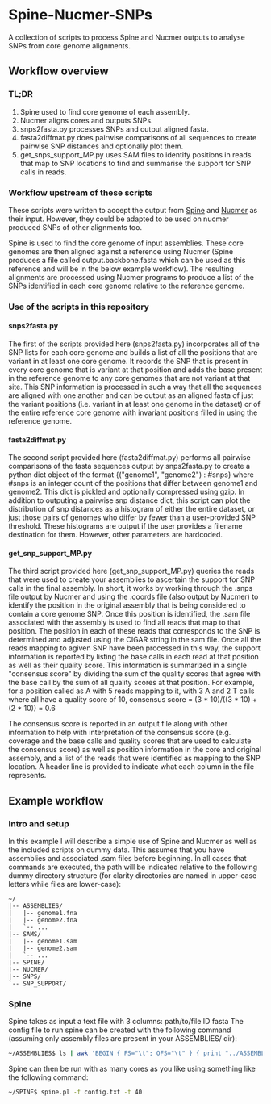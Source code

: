 # Spine-Nucmer-SNPs
 A collection of scripts to process Spine and Nucmer outputs to analyse SNPs from core genome alignments.

## Workflow overview

### TL;DR

1. Spine used to find core genome of each assembly.
2. Nucmer aligns cores and outputs SNPs.
3. snps2fasta.py processes SNPs and output aligned fasta.
4. fasta2diffmat.py does pairwise comparisons of all sequences to create pairwise SNP distances and optionally plot them.
5. get_snps_support_MP.py uses SAM files to identify positions in reads that map to SNP locations to find and summarise the support for SNP calls in reads.

### Workflow upstream of these scripts

These scripts were written to accept the output from [Spine](https://github.com/egonozer/Spine) and [Nucmer](http://mummer.sourceforge.net/) as their input. However, they could be adapted to be used on nucmer produced SNPs of other alignments too.

Spine is used to find the core genome of input assemblies. These core genomes are then aligned against a reference using Nucmer (Spine produces a file called output.backbone.fasta which can be used as this reference and will be in the below example workflow). The resulting alignments are processed using Nucmer programs to produce a list of the SNPs identified in each core genome relative to the reference genome.

### Use of the scripts in this repository

#### snps2fasta.py

The first of the scripts provided here (snps2fasta.py) incorporates all of the SNP lists for each core genome and builds a list of all the positions that are variant in at least one core genome. It records the SNP that is present in every core genome that is variant at that position and adds the base present in the reference genome to any core genomes that are not variant at that site. This SNP information is processed in such a way that all the sequences are aligned with one another and can be output as an aligned fasta of just the variant positions (i.e. variant in at least one genome in the dataset) or of the entire reference core genome with invariant positions filled in using the reference genome.

#### fasta2diffmat.py

The second script provided here (fasta2diffmat.py) performs all pairwise comparisons of the fasta sequences output by snps2fasta.py to create a python dict object of the format {("genome1", "genome2") : #snps} where #snps is an integer count of the positions that differ between genome1 and genome2. This dict is pickled and optionally compressed using gzip. In addition to outputing a pairwise snp distance dict, this script can plot the distribution of snp distances as a histogram of either the entire dataset, or just those pairs of genomes who differ by fewer than a user-provided SNP threshold. These histograms are output if the user provides a filename destination for them. However, other parameters are hardcoded.

#### get_snp_support_MP.py

The third script provided here (get_snp_support_MP.py) queries the reads that were used to create your assemblies to ascertain the support for SNP calls in the final assembly. In short, it works by working through the .snps file output by Nucmer and using the .coords file (also output by Nucmer) to identify the position in the original assembly that is being considered to contain a core genome SNP. Once this position is identified, the .sam file associated with the assembly is used to find all reads that map to that position. The position in each of these reads that corresponds to the SNP is determined and adjusted using the CIGAR string in the sam file. Once all the reads mapping to agiven SNP have been processed in this way, the support information is reported by listing the base calls in each read at that position as well as their quality score. This information is summarized in a single "consensus score" by dividing the sum of the quality scores that agree with the base call by the sum of all quality scores at that position. For example, for a position called as A with 5 reads mapping to it, with 3 A and 2 T calls where all have a quality score of 10, consensus score = (3 * 10)/((3 * 10) + (2 * 10)) = 0.6

The consensus score is reported in an output file along with other information to help with interpretation of the consensus score (e.g. coverage and the base calls and quality scores that are used to calculate the consensus score) as well as position information in the core and original assembly, and a list of the reads that were identified as mapping to the SNP location. A header line is provided to indicate what each column in the file represents.


## Example workflow

### Intro and setup

In this example I will describe a simple use of Spine and Nucmer as well as the included scripts on dummy data. This assumes that you have assemblies and associated .sam files before  beginning. In all cases that commands are executed, the path will be indicated relative to the following dummy directory structure (for clarity directories are named in upper-case letters while files are lower-case):

```
~/
|-- ASSEMBLIES/
|   |-- genome1.fna
|   |-- genome2.fna
|   `-- ...
|-- SAMS/
|   |-- genome1.sam
|   |-- genome2.sam
|   `-- ...
|-- SPINE/
|-- NUCMER/
|-- SNPS/
`-- SNP_SUPPORT/
```

### Spine

Spine takes as input a text file with 3 columns: path/to/file	ID	fasta
The config file to run spine can be created with the following command (assuming only assembly files are present in your ASSEMBLIES/ dir):

```bash
~/ASSEMBLIES$ ls | awk 'BEGIN { FS="\t"; OFS="\t" } { print "../ASSEMBLIES/"$1, $1, "fasta" }' > ../SPINE/config.txt
```

Spine can then be run with as many cores as you like using something like the following command:

```bash
~/SPINE$ spine.pl -f config.txt -t 40
```
